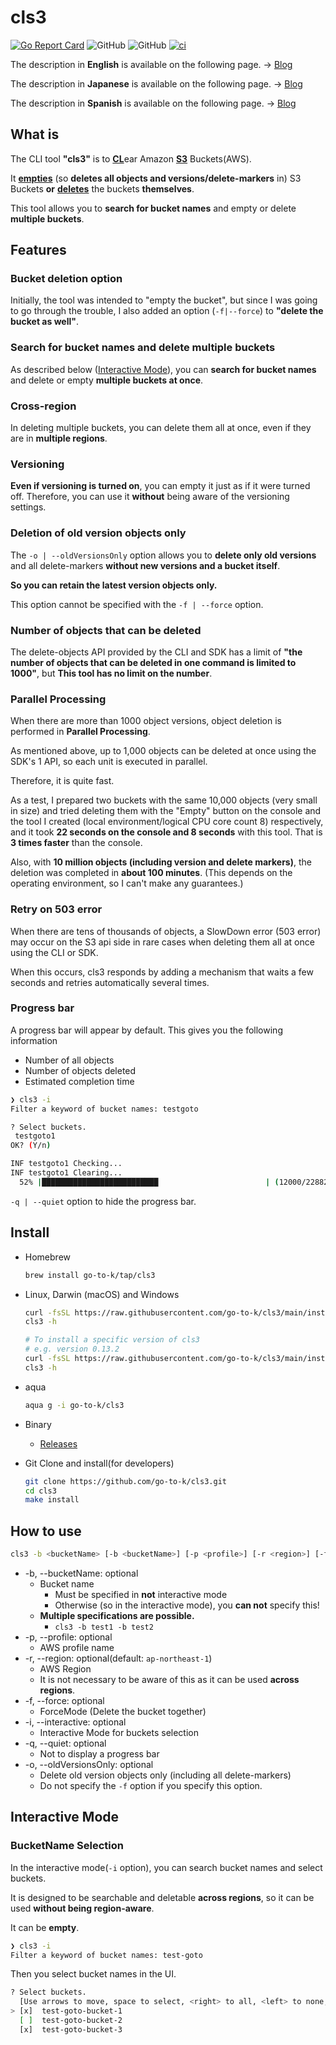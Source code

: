# cls3

[![Go Report Card](https://goreportcard.com/badge/github.com/go-to-k/cls3)](https://goreportcard.com/report/github.com/go-to-k/cls3) ![GitHub](https://img.shields.io/github/license/go-to-k/cls3) ![GitHub](https://img.shields.io/github/v/release/go-to-k/cls3) [![ci](https://github.com/go-to-k/cls3/actions/workflows/ci.yml/badge.svg)](https://github.com/go-to-k/cls3/actions/workflows/ci.yml)

The description in **English** is available on the following page. -> [Blog](https://dev.to/aws-builders/tool-for-fast-deletion-and-emptying-of-s3-buckets-versioning-supported-6dn)

The description in **Japanese** is available on the following page. -> [Blog](https://go-to-k.hatenablog.com/entry/cls3)

The description in **Spanish** is available on the following page. -> [Blog](https://dev.to/aws-espanol/cls3-busqueda-y-eliminacion-masiva-de-buckets-s3-1gb)

## What is

The CLI tool **"cls3"** is to <ins>**CL**</ins>ear Amazon <ins>**S3**</ins> Buckets(AWS).

It <ins>**empties**</ins> (so **deletes all objects and versions/delete-markers** in) S3 Buckets **or** <ins>**deletes**</ins> the buckets **themselves**.

This tool allows you to **search for bucket names** and empty or delete **multiple buckets**.

## Features

### Bucket deletion option

Initially, the tool was intended to "empty the bucket", but since I was going to go through the trouble, I also added an option (`-f|--force`) to **"delete the bucket as well"**.

### Search for bucket names and delete multiple buckets

As described below ([Interactive Mode](#interactive-mode)), you can **search for bucket names** and delete or empty **multiple buckets at once**.

### Cross-region

In deleting multiple buckets, you can delete them all at once, even if they are in **multiple regions**.

### Versioning

**Even if versioning is turned on**, you can empty it just as if it were turned off. Therefore, you can use it **without** being aware of the versioning settings.

### Deletion of old version objects only

The `-o | --oldVersionsOnly` option allows you to **delete only old versions** and all delete-markers **without new versions and a bucket itself**.

**So you can retain the latest version objects only.**

This option cannot be specified with the `-f | --force` option.

### Number of objects that can be deleted

The delete-objects API provided by the CLI and SDK has a limit of **"the number of objects that can be deleted in one command is limited to 1000"**, but **This tool has no limit on the number**.

### Parallel Processing

When there are more than 1000 object versions, object deletion is performed in **Parallel Processing**.

As mentioned above, up to 1,000 objects can be deleted at once using the SDK's 1 API, so each unit is executed in parallel.

Therefore, it is quite fast.

As a test, I prepared two buckets with the same 10,000 objects (very small in size) and tried deleting them with the "Empty" button on the console and the tool I created (local environment/logical CPU core count 8) respectively, and it took **22 seconds on the console and 8 seconds** with this tool. That is **3 times faster** than the console.

Also, with **10 million objects (including version and delete markers)**, the deletion was completed in **about 100 minutes**. (This depends on the operating environment, so I can't make any guarantees.)

### Retry on 503 error

When there are tens of thousands of objects, a SlowDown error (503 error) may occur on the S3 api side in rare cases when deleting them all at once using the CLI or SDK.

When this occurs, cls3 responds by adding a mechanism that waits a few seconds and retries automatically several times.

### Progress bar

A progress bar will appear by default. This gives you the following information

- Number of all objects
- Number of objects deleted
- Estimated completion time

```bash
❯ cls3 -i
Filter a keyword of bucket names: testgoto

? Select buckets.
 testgoto1
OK? (Y/n)

INF testgoto1 Checking...
INF testgoto1 Clearing...
  52% |██████████████████████████                        | (12000/22882) [4s:4s]
```

`-q | --quiet` option to hide the progress bar.

## Install

- Homebrew

  ```bash
  brew install go-to-k/tap/cls3
  ```

- Linux, Darwin (macOS) and Windows

  ```bash
  curl -fsSL https://raw.githubusercontent.com/go-to-k/cls3/main/install.sh | sh
  cls3 -h

  # To install a specific version of cls3
  # e.g. version 0.13.2
  curl -fsSL https://raw.githubusercontent.com/go-to-k/cls3/main/install.sh | sh -s "v0.13.2"
  cls3 -h
  ```

- aqua

  ```bash
  aqua g -i go-to-k/cls3
  ```

- Binary
  - [Releases](https://github.com/go-to-k/cls3/releases)
- Git Clone and install(for developers)

  ```bash
  git clone https://github.com/go-to-k/cls3.git
  cd cls3
  make install
  ```

## How to use

  ```bash
  cls3 -b <bucketName> [-b <bucketName>] [-p <profile>] [-r <region>] [-f|--force] [-i|--interactive] [-q|--quiet] [-o|--oldVersionsOnly]
  ```

- -b, --bucketName: optional
  - Bucket name
    - Must be specified in **not** interactive mode
    - Otherwise (so in the interactive mode), you **can not** specify this!
  - **Multiple specifications are possible.**
    - `cls3 -b test1 -b test2`
- -p, --profile: optional
  - AWS profile name
- -r, --region: optional(default: `ap-northeast-1`)
  - AWS Region
  - It is not necessary to be aware of this as it can be used **across regions**.
- -f, --force: optional
  - ForceMode (Delete the bucket together)
- -i, --interactive: optional
  - Interactive Mode for buckets selection
- -q, --quiet: optional
  - Not to display a progress bar
- -o, --oldVersionsOnly: optional
  - Delete old version objects only (including all delete-markers)
  - Do not specify the `-f` option if you specify this option.

## Interactive Mode

### BucketName Selection

In the interactive mode(`-i` option), you can search bucket names and select buckets.

It is designed to be searchable and deletable **across regions**, so it can be used **without being region-aware**.

It can be **empty**.

```bash
❯ cls3 -i
Filter a keyword of bucket names: test-goto
```

Then you select bucket names in the UI.

```bash
? Select buckets.
  [Use arrows to move, space to select, <right> to all, <left> to none, type to filter]
> [x]  test-goto-bucket-1
  [ ]  test-goto-bucket-2
  [x]  test-goto-bucket-3
```
